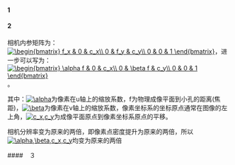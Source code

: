 #### 1

#### 2
相机内参矩阵为：<a href="https://www.codecogs.com/eqnedit.php?latex=\begin{bmatrix}&space;f_x&space;&&space;0&space;&&space;c_x\\&space;0&space;&&space;f_y&space;&&space;c_y\\&space;0&space;&&space;0&space;&&space;1&space;\end{bmatrix}" target="_blank"><img src="https://latex.codecogs.com/gif.latex?\begin{bmatrix}&space;f_x&space;&&space;0&space;&&space;c_x\\&space;0&space;&&space;f_y&space;&&space;c_y\\&space;0&space;&&space;0&space;&&space;1&space;\end{bmatrix}" title="\begin{bmatrix} f_x & 0 & c_x\\ 0 & f_y & c_y\\ 0 & 0 & 1 \end{bmatrix}" /></a>，进一步可以写为：<a href="https://www.codecogs.com/eqnedit.php?latex=\begin{bmatrix}&space;\alpha&space;f&space;&&space;0&space;&&space;c_x\\&space;0&space;&&space;\beta&space;f&space;&&space;c_y\\&space;0&space;&&space;0&space;&&space;1&space;\end{bmatrix}" target="_blank"><img src="https://latex.codecogs.com/gif.latex?\begin{bmatrix}&space;\alpha&space;f&space;&&space;0&space;&&space;c_x\\&space;0&space;&&space;\beta&space;f&space;&&space;c_y\\&space;0&space;&&space;0&space;&&space;1&space;\end{bmatrix}" title="\begin{bmatrix} \alpha f & 0 & c_x\\ 0 & \beta f & c_y\\ 0 & 0 & 1 \end{bmatrix}" /></a>。

其中：<a href="https://www.codecogs.com/eqnedit.php?latex=\alpha" target="_blank"><img src="https://latex.codecogs.com/gif.latex?\alpha" title="\alpha" /></a>为像素在u轴上的缩放系数，f为物理成像平面到小孔的距离(焦距)，<a href="https://www.codecogs.com/eqnedit.php?latex=\beta" target="_blank"><img src="https://latex.codecogs.com/gif.latex?\beta" title="\beta" /></a>为像素在v轴上的缩放系数，像素坐标系的坐标原点通常在图像的左上角，<a href="https://www.codecogs.com/eqnedit.php?latex=c_x,c_y" target="_blank"><img src="https://latex.codecogs.com/gif.latex?c_x,c_y" title="c_x,c_y" /></a>为成像平面原点到像素坐标系原点的平移。

相机分辨率变为原来的两倍，即像素点密度提升为原来的两倍，所以<a href="https://www.codecogs.com/eqnedit.php?latex=\alpha,\beta,c_x,c_y" target="_blank"><img src="https://latex.codecogs.com/gif.latex?\alpha,\beta,c_x,c_y" title="\alpha,\beta,c_x,c_y" /></a>均变为原来的两倍

####　３
